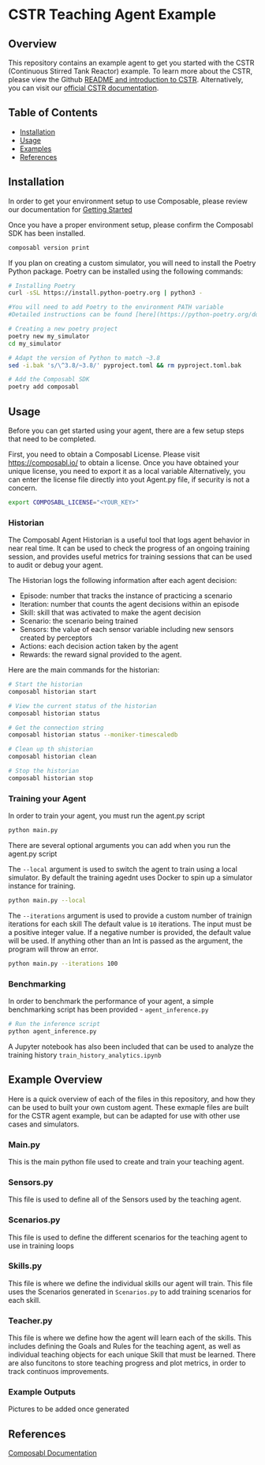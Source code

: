 # CSTR Teaching Agent Example
 

## Overview
This repository contains an example agent to get you started with the CSTR (Continuous Stirred Tank Reactor) example.
To learn more about the CSTR, please view the Github [README and introduction to CSTR](https://github.com/Composabl/examples.composabl.io/tree/main/simulators/cstr). Alternatively, you can visit our [official CSTR documentation](https://docs.composabl.io/sample-agents/CSTR.html). 

## Table of Contents
- [Installation](#installation)
- [Usage](#usage)
- [Examples](#examples)
- [References](#references)


## Installation
In order to get your environment setup to use Composable, please review our documentation for [Getting Started](https://docs.composabl.io/getting-started/)

Once you have a proper environment setup, please confirm the Composabl SDK has been installed. 
```bash
composabl version print
```
If you plan on creating a custom simulator, you will need to install the Poetry Python package. 
Poetry can be installed using the following commands:
```bash
# Installing Poetry
curl -sSL https://install.python-poetry.org | python3 -

#You will need to add Poetry to the environment PATH variable
#Detailed instructions can be found [here](https://python-poetry.org/docs/#installing-with-the-official-installer)

# Creating a new poetry project
poetry new my_simulator
cd my_simulator

# Adapt the version of Python to match ~3.8
sed -i.bak 's/\^3.8/~3.8/' pyproject.toml && rm pyproject.toml.bak

# Add the Composabl SDK
poetry add composabl
```


## Usage

Before you can get started using your agent, there are a few setup steps that need to be completed.

First, you need to obtain a Composabl License. Please visit https://composabl.io/ to obtain a license.
Once you have obtained your unique license, you need to export it as a local variable
Alternatively, you can enter the license file directly into yout Agent.py file, if security is not a concern.
```bash
export COMPOSABL_LICENSE="<YOUR_KEY>"
```

### Historian 

The Composabl Agent Historian is a useful tool that logs agent behavior in near real time. It can be used to check the progress of an ongoing training session, and provides useful metrics for training sessions that can be used to audit or debug your agent.

The Historian logs the following information after each agent decision:

- Episode: number that tracks the instance of practicing a scenario
- Iteration: number that counts the agent decisions within an episode
- Skill: skill that was activated to make the agent decision
- Scenario: the scenario being trained
- Sensors: the value of each sensor variable including new sensors created by perceptors
- Actions: each decision action taken by the agent
- Rewards: the reward signal provided to the agent.

Here are the main commands for the historian:
```bash
# Start the historian
composabl historian start

# View the current status of the historian
composabl historian status

# Get the connection string
composabl historian status --moniker-timescaledb

# Clean up th shistorian
composabl historian clean

# Stop the historian
composabl historian stop

```

### Training your Agent

In order to train your agent, you must run the agent.py script

```bash
python main.py
```

There are several optional arguments you can add when you run the agent.py script

The `--local` argument is used to switch the agent to train using a local simulator.
By default the training agednt uses Docker to spin up a simulator instance for training.
```bash
python main.py --local
```

The `--iterations` argument is used to provide a custom number of trainign iterations for each skill
The default value is `10` iterations. The input must be a positive integer value. If a negative number is provided, the default value will be used. If anything other than an Int is passed as the argument, the program will throw an error. 
```bash
python main.py --iterations 100
```
### Benchmarking

In order to benchmark the performance of your agent, a simple benchmarking script has been provided - `agent_inference.py`

```bash
# Run the inference script
python agent_inference.py
```

A Jupyter notebook has also been included that can be used to analyze the training history
`train_history_analytics.ipynb`

## Example Overview

Here is a quick overview of each of the files in this repository, and how they can be used to built your own custom agent.
These exmaple files are built for the CSTR agent example, but can be adapted for use with other use cases and simulators.

### Main.py

This is the main python file used to create and train your teaching agent. 

### Sensors.py

This file is used to define all of the Sensors used by the teaching agent. 

### Scenarios.py

This file is used to define the different scenarios for the teaching agent to use in training loops

### Skills.py

This file is where we define the individual skills our agent will train. 
This file uses the Scenarios generated in `Scenarios.py` to add training scenarios for each skill.

### Teacher.py

This file is where we define how the agent will learn each of the skills.
This includes defining the Goals and Rules for the teaching agent, as well as individual teaching objects for each unique Skill that must be learned. There are also funcitons to store teaching progress and plot metrics, in order to track continuos improvements.

### Example Outputs 

Pictures to be added once generated

## References

[Composabl Documentation](https://docs.composabl.io/)




